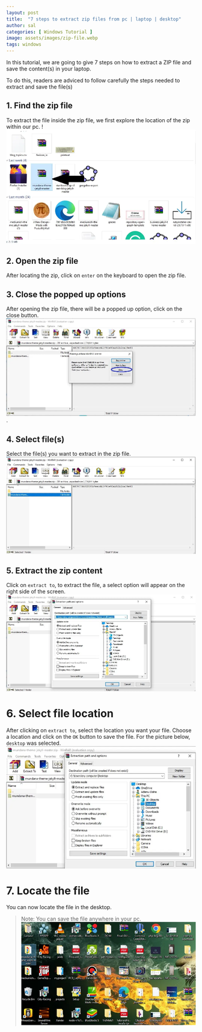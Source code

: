 ```yaml
---
layout: post
title:  "7 steps to extract zip files from pc | laptop | desktop"
author: sal
categories: [ Windows Tutorial ]
image: assets/images/zip-file.webp
tags: windows
---
```

In this tutorial, we are going to give 7 steps on how to extract a ZIP file and save the content(s) in your laptop.

To do this, readers are adviced to follow carefully the steps needed to extract and save the file(s)
## 1. Find the zip file
To extract the file inside the zip file, we first explore the location of the zip within our pc.
!![zip-location](../assets/images/ziplocation2.webp)

## 2. Open the zip file
After locating the zip, click on `enter` on the keyboard to open the zip file.
## 3. Close the popped up options
After opening the zip file, there will be a popped up option, click on the close button.
![close message](../assets/images/close.webp).
## 4. Select file(s)
Select the file(s) you want to extract in the zip file.
![select file](../assets/images/selectfile.webp)
## 5. Extract the zip content
Click on `extract to`, to extract the file, a select option will appear on the right side of the screen.
![extract](../assets/images/extract.webp)
# 6. Select file location
After clicking on `extract to`, select the location you want your file.
Choose a location and click on the `OK` button to save the file.
For the picture below, `desktop` was selected.
![desktop](../assets/images/desktop.webp)
# 7. Locate the file
You can now locate the file in the desktop.
>Note: You can save the file anywhere in your pc.
![file-location](../assets/images/ziplocation1.webp)